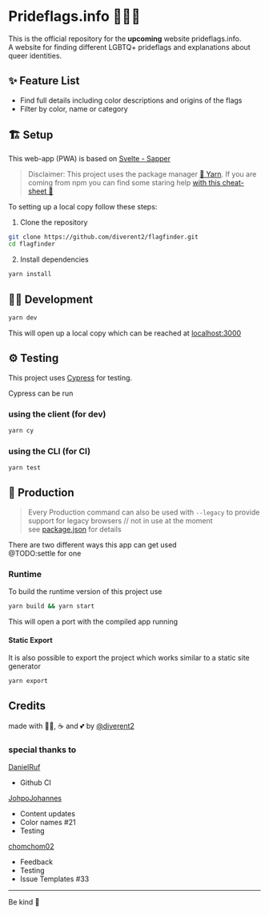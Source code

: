 # Prideflags.info 🔎🏳️‍🌈

This is the official repository for the **upcoming** website prideflags.info.  
A website for finding different LGBTQ+ prideflags and explanations about queer identities.

## ✨ Feature List

- Find full details including color descriptions and origins of the flags
- Filter by color, name or category

## 🏗️ Setup

This web-app (PWA) is based on [Svelte - Sapper](https://github.com/sveltejs/sapper)

> Disclaimer: This project uses the package manager [🧶 Yarn](https://yarnpkg.com/lang/en/).
> If you are coming from npm you can find some staring help [with this cheat-sheet 👀](https://shift.infinite.red/npm-vs-yarn-cheat-sheet-8755b092e5cc)

To setting up a local copy follow these steps:

1. Clone the repository

```sh
git clone https://github.com/diverent2/flagfinder.git
cd flagfinder
```

2. Install dependencies

```sh
yarn install
```

## 👩‍💻 Development

```sh
yarn dev
```

This will open up a local copy which can be reached at [localhost:3000](http://localhost:3000)

## ⚙️ Testing

This project uses [Cypress](https://www.cypress.io/) for testing.

Cypress can be run

### using the client (for dev)

```sh
yarn cy
```

### using the CLI (for CI)

```sh
yarn test
```

## 🚚 Production

> Every Production command can also be used with `--legacy` to provide support for legacy browsers // not in use at the moment  
> see [package.json](./package.json) for details

There are two different ways this app can get used  
@TODO:settle for one

### Runtime

To build the runtime version of this project use

```sh
yarn build && yarn start
```

This will open a port with the compiled app running

#### Static Export

It is also possible to export the project which works similar to a static site generator

```sh
yarn export
```

## Credits

made with 🌈🦄, ☕ and 💕 by [@diverent2](https://github.com/diverent2)

### special thanks to

[DanielRuf](https://github.com/DanielRuf)

- Github CI

[JohpoJohannes](https://github.com/JohpoJohannes)

- Content updates
- Color names #21
- Testing

[chomchom02](https://github.com/chomchom02)

- Feedback
- Testing
- Issue Templates #33

---

Be kind 🤗
